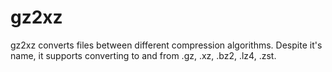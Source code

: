 # gz2xz
gz2xz converts files between different compression algorithms. Despite it's name, it supports converting to and from .gz, .xz, .bz2, .lz4, .zst.
